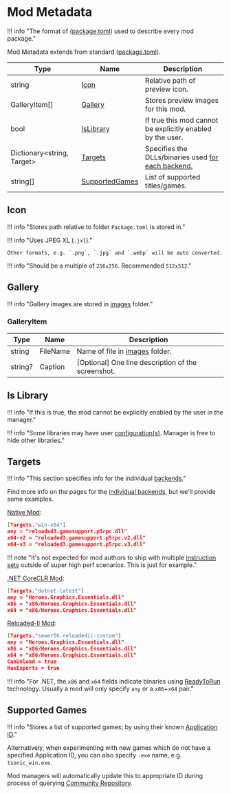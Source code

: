 ﻿# Mod Metadata

!!! info "The format of ([package.toml][package-toml]) used to describe every mod package."

Mod Metadata extends from standard ([package.toml][package-toml]).

| Type                             | Name                               | Description                                                   |
| -------------------------------- | ---------------------------------- | ------------------------------------------------------------- |
| string                           | [Icon](#icon)                      | Relative path of preview icon.                                |
| GalleryItem[]                    | [Gallery](#gallery)                | Stores preview images for this mod.                           |
| bool                             | [IsLibrary](#is-library)           | If true this mod cannot be explicitly enabled by the user.    |
| Dictionary&lt;string, Target&gt; | [Targets](#targets)                | Specifies the DLLs/binaries used [for each backend.][backend] |
| string[]                         | [SupportedGames](#supported-games) | List of supported titles/games.                               |

## Icon

!!! info "Stores path relative to folder `Package.toml` is stored in."

!!! info "Uses JPEG XL (`.jxl`)."

    Other formats, e.g. `.png`, `.jpg` and `.webp` will be auto converted.

!!! info "Should be a multiple of `256x256`. Recommended `512x512`."

## Gallery

!!! info "Gallery images are stored in [images][package-images] folder."

### GalleryItem

| Type    | Name     | Description                                        |
| ------- | -------- | -------------------------------------------------- |
| string  | FileName | Name of file in [images][package-images] folder.   |
| string? | Caption  | [Optional] One line description of the screenshot. |

## Is Library

!!! info "If this is true, the mod cannot be explicitly enabled by the user in the manager."

!!! info "Some libraries may have user [configuration(s)][mod-configurations]. Manager is free to hide other libraries."

## Targets

!!! info "This section specifies info for the individual [backends.][backend]"

Find more info on the pages for the [individual backends][backend], but we'll provide some examples.

[Native Mod][native-backend]:
```json
[Targets."win-x64"]
any = "reloaded3.gamesupport.p5rpc.dll"
x64-v2 = "reloaded3.gamesupport.p5rpc.v2.dll"
x64-v3 = "reloaded3.gamesupport.p5rpc.v3.dll"
```

!!! note "It's not expected for mod authors to ship with multiple [instruction sets](#instruction-sets) outside of super high perf scenarios. This is just for example."

[.NET CoreCLR Mod][coreclr-backend]:

```json
[Targets."dotnet-latest"]
any = "Heroes.Graphics.Essentials.dll"
x86 = "x86/Heroes.Graphics.Essentials.dll"
x64 = "x86/Heroes.Graphics.Essentials.dll"
```

[Reloaded-II Mod][reloaded2-backend]:

```json
[Targets."sewer56.reloadedii-custom"]
any = "Heroes.Graphics.Essentials.dll"
x86 = "x86/Heroes.Graphics.Essentials.dll"
x64 = "x86/Heroes.Graphics.Essentials.dll"
CanUnload = true
HasExports = true
```

!!! info "For .NET, the `x86` and `x64` fields indicate binaries using [ReadyToRun][ready-to-run] technology. Usually a mod will only specify `any` or a `x86`+`x64` pair."

## Supported Games

!!! info "Stores a list of supported games; by using their known [Application ID][app-metadata-id]."

Alternatively, when experimenting with new games which do not have a specified Application ID, you can also specify `.exe` name, e.g. `tsonic_win.exe`.

Mod managers will automatically update this to appropriate ID during process of querying [Community Repository][community-repository].

<!-- Links -->
[app-metadata-id]: ../../Server/Configurations/App-Metadata.md#id
[backend]: ../../Loader/Backends/About.md
[community-repository]: ../../Services/Community-Repository.md
[coreclr-backend]: ../../Loader/Backends/CoreCLR.md
[mod-configurations]: ./Mod-Configurations.md
[native-backend]: ../../Loader/Backends/Native.md
[package-toml]: ../Packaging/Package-Metadata.md
[package-images]: ../Packaging/About.md#images
[ready-to-run]: ../../Loader/Backends/CoreCLR.md#ready-to-run
[reloaded2-backend]: ../../Loader/Backends/CoreCLR.md#reloaded-ii